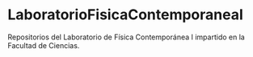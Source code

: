 # LaboratorioFisicaContemporaneaI
Repositorios del Laboratorio de Física Contemporánea I impartido en la Facultad de Ciencias.
